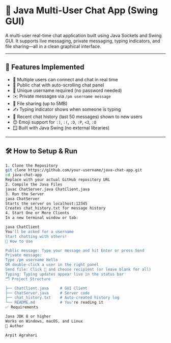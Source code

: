 # 💬 Java Multi-User Chat App (Swing GUI)

A multi-user real-time chat application built using Java Sockets and Swing GUI. It supports live messaging, private messaging, typing indicators, and file sharing—all in a clean graphical interface.

---

## 🔧 Features Implemented

- 👥 Multiple users can connect and chat in real time
- 💬 Public chat with auto-scrolling chat panel
- 🙋 Unique username required (no password needed)
- ✉️ Private messages via `/pm username message`
- 📁 File sharing (up to 5MB)
- ✍️ Typing indicator shows when someone is typing
- 📜 Recent chat history (last 50 messages) shown to new users
- 😊 Emoji support for `:)`, `:(`, `:D`, `:P`, `<3`, `:O`
- 🪟 Built with Java Swing (no external libraries)

---

## 🛠️ How to Setup & Run
```bash
1. Clone the Repository
git clone https://github.com/your-username/java-chat-app.git
cd java-chat-app
Replace with your actual GitHub repository URL
2. Compile the Java Files
javac ChatServer.java ChatClient.java
3. Run the Server
java ChatServer
Starts the server on localhost:12345
Creates chat_history.txt for message history
4. Start One or More Clients
In a new terminal window or tab:

java ChatClient
You'll be asked for a username
Start chatting with others!
📝 How to Use

Public message: Type your message and hit Enter or press Send
Private message:
Type /pm username Hello
OR double-click a user in the right panel
Send file: Click 📁 and choose recipient (or leave blank for all)
Typing: Typing updates appear live in the status bar
🗂 Project Structure

├── ChatClient.java     # GUI Client
├── ChatServer.java     # Server code
├── chat_history.txt    # Auto-created history log
└── README.md           # You're reading it
✅ Requirements

Java JDK 8 or higher
Works on Windows, macOS, and Linux
👤 Author

Arpit Agrahari
